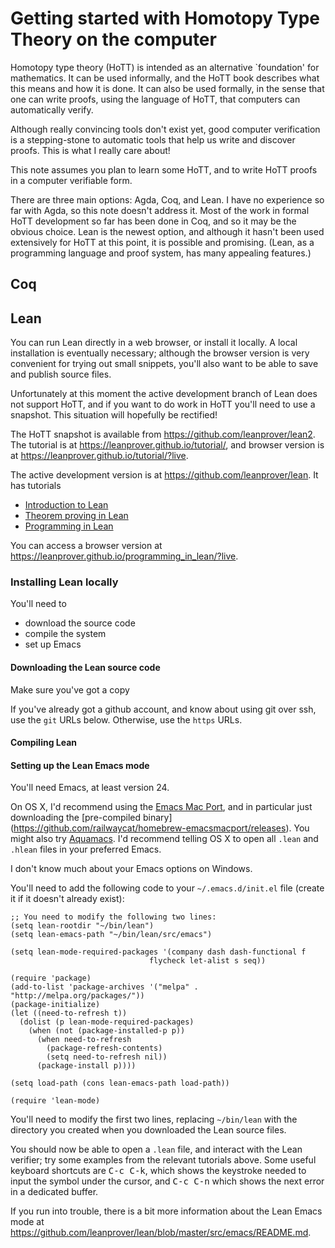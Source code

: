 # Getting started with Homotopy Type Theory on the computer #

Homotopy type theory (HoTT) is intended as an alternative `foundation' for
mathematics. It can be used informally, and the HoTT book describes what this
means and how it is done. It can also be used formally, in the sense that one
can write proofs, using the language of HoTT, that computers can
automatically verify.

Although really convincing tools don't exist yet, good computer verification
is a stepping-stone to automatic tools that help us write and discover proofs.
This is what I really care about!

This note assumes you plan to learn some HoTT, and to write HoTT proofs in a
computer verifiable form.

There are three main options: Agda, Coq, and Lean. I have no experience so far
with Agda, so this note doesn't address it. Most of the work in formal HoTT
development so far has been done in Coq, and so it may be the obvious choice.
Lean is the newest option, and although it hasn't been used extensively for
HoTT at this point, it is possible and promising. (Lean, as a programming
language and proof system, has many appealing features.)

## Coq ##

## Lean ##

You can run Lean directly in a web browser, or install it locally.
A local installation is eventually necessary; although the browser version is
very convenient for trying out small snippets, you'll also want to be able to
save and publish source files.

Unfortunately at this moment the active development branch of Lean does not
support HoTT, and if you want to do work in HoTT you'll need to use a
snapshot. This situation will hopefully be rectified!

The HoTT snapshot is available from https://github.com/leanprover/lean2. The
tutorial is at https://leanprover.github.io/tutorial/, and browser version is
at https://leanprover.github.io/tutorial/?live.

The active development version is at https://github.com/leanprover/lean. It
has tutorials

* [Introduction to Lean](https://leanprover.github.io/introduction_to_lean/)
* [Theorem proving in Lean](https://leanprover.github.io/theorem_proving_in_lean/)
* [Programming in Lean](https://leanprover.github.io/programming_in_lean/)

You can access a browser version at
https://leanprover.github.io/programming_in_lean/?live.

### Installing Lean locally ###

You'll need to
* download the source code
* compile the system
* set up Emacs

#### Downloading the Lean source code ####
Make sure you've got a copy

If you've already got a github account, and know about using git over ssh, use
the `git` URLs below. Otherwise, use the `https` URLs.




#### Compiling Lean ####

#### Setting up the Lean Emacs mode ####
You'll need Emacs, at least version 24.

On OS X, I'd recommend using the 
[Emacs Mac Port](https://github.com/railwaycat/homebrew-emacsmacport), and in
particular just downloading the [pre-compiled binary]
(https://github.com/railwaycat/homebrew-emacsmacport/releases). You might also
try [Aquamacs](http://aquamacs.org/). I'd recommend telling OS X to open all
`.lean` and `.hlean` files in your preferred Emacs.

I don't know much about your Emacs options on Windows.

You'll need to add the following code to your `~/.emacs.d/init.el` file 
(create it if it doesn't already exist):

    ;; You need to modify the following two lines:
    (setq lean-rootdir "~/bin/lean")
    (setq lean-emacs-path "~/bin/lean/src/emacs")
    
    (setq lean-mode-required-packages '(company dash dash-functional f
                                   flycheck let-alist s seq))
    
    (require 'package)
    (add-to-list 'package-archives '("melpa" . "http://melpa.org/packages/"))
    (package-initialize)
    (let ((need-to-refresh t))
      (dolist (p lean-mode-required-packages)
        (when (not (package-installed-p p))
          (when need-to-refresh
            (package-refresh-contents)
            (setq need-to-refresh nil))
          (package-install p))))
    
    (setq load-path (cons lean-emacs-path load-path))
    
    (require 'lean-mode)

You'll need to modify the first two lines, replacing `~/bin/lean` with the
directory you created when you downloaded the Lean source files.

You should now be able to open a `.lean` file, and interact with the Lean
verifier; try some examples from the relevant tutorials above. Some useful
keyboard shortcuts are <kbd>C-c C-k</kbd>, which shows the keystroke needed to
input the symbol under the cursor, and <kbd>C-c C-n</kbd> which shows the next
error in a dedicated buffer.

If you run into trouble, there is a bit more information about the Lean Emacs
mode at https://github.com/leanprover/lean/blob/master/src/emacs/README.md.


